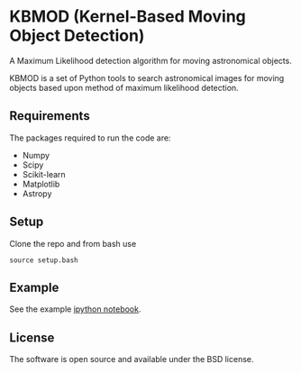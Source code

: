 # KBMOD (Kernel-Based Moving Object Detection)

A Maximum Likelihood detection algorithm for moving astronomical objects.

KBMOD is a set of Python tools to search astronomical images for moving
objects based upon method of maximum likelihood detection.

## Requirements

The packages required to run the code are:

* Numpy
* Scipy
* Scikit-learn
* Matplotlib
* Astropy

## Setup

Clone the repo and from bash use

```
source setup.bash
```

## Example

See the example [ipython notebook](https://github.com/jbkalmbach/kbmod/blob/master/notebooks/kbmod_demo.ipynb).

## License

The software is open source and available under the BSD license.
